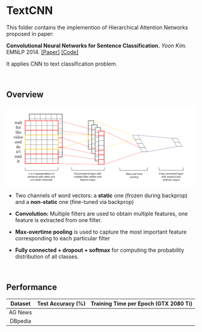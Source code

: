 # TextCNN

This folder contains the implemention of Hierarchical Attention Networks proposed in paper:

**Convolutional Neural Networks for Sentence Classification.** *Yoon Kim.* EMNLP 2014. [[Paper]](https://www.aclweb.org/anthology/D14-1181.pdf) [[Code]](https://github.com/yoonkim/CNN_sentence)

It applies CNN to text classification problem.

&nbsp;
## Overview

![TextCNN](../../docs/img/TextCNN.png)

- Two channels of word vectors: a **static** one (frozen during backprop) and a **non-static** one (fine-tuned via backprop)

- **Convolution:** Multiple filters are used to obtain multiple features, one feature is extracted from one filter.

- **Max-overtime pooling** is used to capture the most important feature corresponding to each particular filter

- **Fully connected + dropout + softmax** for computing the probability distribution of all classes.

&nbsp;
## Performance

| Dataset | Test Accuracy (%) | Training Time per Epoch (GTX 2080 Ti) |
| :-----: | :---------------: | :-----------------------------------: |
| AG News |                   |                                       |
| DBpedia |                   |                                       |